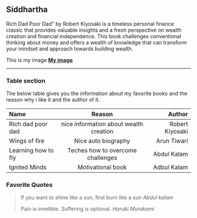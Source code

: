 ## Siddhartha

Rich Dad Poor Dad" by Robert Kiyosaki is a timeless personal finance classic that provides valuable insights and a fresh perspective on wealth creation and financial independence. This book challenges conventional thinking about money and offers a wealth of knowledge that can transform your mindset and approach towards building wealth.

This is my image [**My image**](Myimage.jpeg)

---

### Table section 

The below table gives you the information about my favorite books and the reason why i like it and the author of it.

| Name | Reason | Author |
|:--- | :---: | ---:|
|Rich dad poor dad | nice information about wealth creation | Robert Kiyosaki |
| Wings of fire | Nice auto biography | Arun Tiwari |
| Learning how to fly | Teches how to overcome challenges | Abdul Kalam |
| Ignited Minds | Motivational book | Adbul Kalam |

### Favorite Quotes

> If you want to shine like a sun, first burn like a sun *Abdul kalam*
> 
>Pain is invetible. Suffering is optional. *Haruki Murakami*